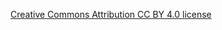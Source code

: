 [Creative Commons Attribution CC BY 4.0 license](https://creativecommons.org/licenses/by/4.0/deed.en)
